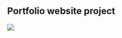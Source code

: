 ## Portfolio website project

<a href="https://portfolio-website-brown-three.vercel.app/"><img src="https://i.ibb.co/5GV5GWn/portfolio.png" ></a>
